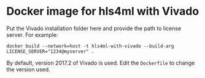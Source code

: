 # Docker image for hls4ml with Vivado

Put the Vivado installation folder here and provide the path to license server.
For example:

```
docker build --network=host -t hls4ml-with-vivado --build-arg LICENSE_SERVER="1234@myserver" .
```

By default, version 2017.2 of Vivado is used. Edit the `Dockerfile` to change the version used. 